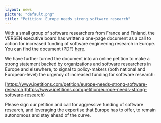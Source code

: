 ```yaml
---
layout: news
picture: "default.png"
title: "Petition: Europe needs strong software research"
---
```


With a small group of software researchers from France and Finland, the VERSEN executive board has written a one-page document as a call to action for increased funding of software engineering research in Europe. You can find the document (PDF) [here](https://drive.google.com/file/d/1Pn4HINXQI2SSsyF051xOzxfEjxzGeEoW/view?usp=sharing).

We have further turned the document into an online petition to make a strong statement backed by organizations and software researchers in Europe and elsewhere, to signal to policy-makers (both national and European-level) the urgency of increased funding for software research:

[https://www.ipetitions.com/petition/europe-needs-strong-software-research](https://www.ipetitions.com/petition/europe-needs-strong-software-research)

Please sign our petition and call for aggressive funding of software research, and leveraging the expertise that Europe has to offer, to remain autonomous and stay ahead of the curve.
